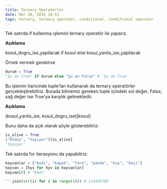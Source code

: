 ```yaml
---
title: Ternary Operatörler
date: Mar 30, 2016 10:51
tags: ternary, ternary operator, conditional, conditional operator
---
```

Tek satırda if kullanma işlemini ternary operatör ile yaparız.

**Açıklama**

  kosul_dogru_ise_yapilacak if kosul else kosul_yanlis_ise_yapilacak

Örnek vermek gerekirse

```python
durum = True
"Şu an True" if durum else "Şu an False" # 'Şu an True'
```

Bu işlemin haricinde tuple'ları kullanarak da ternary operatörler gerçekleştirebiliriz.
Burada bilmemiz gereken tuple içindeki sol değer, False, sağ değer ise True'ya karşılık gelmektedir.

**Açıklama**

  (kosul_yanlis_ise, kosul_dogru_ise)[kosul]

Bunu daha da açık olarak şöyle gösterebiliriz:

```python
is_alive = True
("Ölmüş", "Yaşıyor")[is_alive]
'Yaşıyor'
```

Tek satırda for iterasyonu da yapabiliriz:

```python
hayvanlar = ["kedi", "kopek", "fare", "panda", "kuş", "keçi"]
hayvan = [hyv for hyv in hayvanlar]
hayvan[0] # "kedi"

"".join(str(i) for i in range(10)) # 123456789
```

